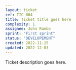 ```yaml
---
layout: ticket
ref: TIC-004
title: Ticket title goes here
complexity: 1
assignee: John Rambo
sprint: "First sprint"
status: "DEVELOPEMENT"
created: 2022-11-15
updated: 2022-12-03
---
```

Ticket description goes here.
